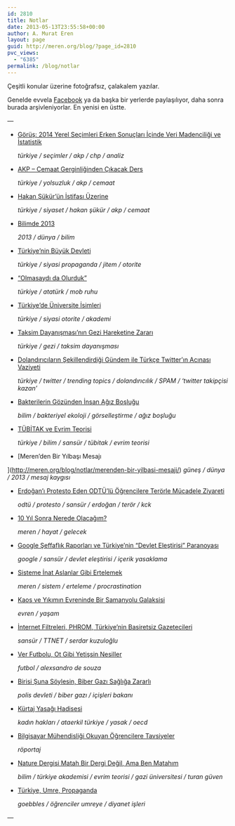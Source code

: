 ```yaml
---
id: 2810
title: Notlar
date: 2013-05-13T23:55:58+00:00
author: A. Murat Eren
layout: page
guid: http://meren.org/blog/?page_id=2810
pvc_views:
  - "6385"
permalink: /blog/notlar
---
```

Çeşitli konular üzerine fotoğrafsız, çalakalem yazılar.

Genelde evvela [Facebook](https://www.facebook.com/meren) ya da başka bir yerlerde paylaşılıyor, daha sonra burada arşivleniyorlar. En yenisi en üstte.

&#8212;

  * [Görüş: 2014 Yerel Seçimleri Erken Sonuçları İçinde Veri Madenciliği ve İstatistik](http://meren.org/blog/notlar/2014-yerel-secimleri/)
  
    _türkiye / seçimler / akp / chp / analiz_
  * [AKP &#8211; Cemaat Gerginliğinden Çıkacak Ders](http://meren.org/blog/notlar/akp-cemaat-gerginliginden-cikacak-ders/)
  
    _türkiye / yolsuzluk / akp / cemaat_
  * [Hakan Şükür&#8217;ün İstifası Üzerine](http://meren.org/blog/notlar/hakan-sukurun-istifasi-uzerine/)
  
    _türkiye / siyaset / hakan şükür / akp / cemaat_
  * [Bilimde 2013](http://meren.org/blog/notlar/bilimde-2013/)
  
    _2013 / dünya / bilim_
  * [Türkiye&#8217;nin Büyük Devleti](http://meren.org/blog/notlar/turkiyenin-buyuk-devleti/)
  
    _türkiye / siyasi propaganda / jitem / otorite_ 
  * [&#8220;Olmasaydı da Olurduk&#8221;](http://meren.org/blog/notlar/olmasaydi-da-olurduk/)
  
    _türkiye / atatürk / mob ruhu_
  * [Türkiye&#8217;de Üniversite İsimleri](http://meren.org/blog/notlar/turkiyede-universite-isimleri/)
  
    _türkiye / siyasi otorite / akademi_
  * [Taksim Dayanışması&#8217;nın Gezi Hareketine Zararı](http://meren.org/blog/notlar/taksim-dayanismasinin-gezi-hareketine-zarari/)
  
    _türkiye / gezi / taksim dayanışması_
  * [Dolandırıcıların Şekillendirdiği Gündem ile Türkçe Twitter&#8217;ın Acınası Vaziyeti](http://meren.org/blog/notlar/dolandiricilarin-sekillendirdigi-gundem-ile-turkce-twitterin-acinasi-vaziyeti/)
  
    _türkiye / twitter / trending topics / dolandırıcılık / SPAM / &#8216;twitter takipçisi kazan&#8217;_
  * [Bakterilerin Gözünden İnsan Ağız Boşluğu](http://meren.org/blog/notlar/bakterilerin-gozunden-insan-agiz-boslugu/)
  
    _bilim / bakteriyel ekoloji / görselleştirme / ağız boşluğu_
  * [TÜBİTAK ve Evrim Teorisi](http://meren.org/blog/notlar/tubitak-ve-evrim-teorisi/)
  
    _türkiye / bilim / sansür / tübitak / evrim teorisi_
  * [Meren&#8217;den Bir Yılbaşı Mesajı
  
](http://meren.org/blog/notlar/merenden-bir-yilbasi-mesaji/) _güneş / dünya / 2013 / mesaj kaygısı_
  * [Erdoğan&#8217;ı Protesto Eden ODTÜ&#8217;lü Öğrencilere Terörle Mücadele Ziyareti](http://meren.org/blog/notlar/erdogani-protesto-eden-odtulu-ogrencilere-terorle-mucadele-ziyareti/)
  
    _odtü / protesto / sansür / erdoğan / terör / kck_
  * [10 Yıl Sonra Nerede Olacağım?](http://meren.org/blog/notlar/10-yil-sonra-nerede-olacagim/)
  
    _meren / hayat / gelecek_
  * [Google Şeffaflık Raporları ve Türkiye&#8217;nin &#8220;Devlet Eleştirisi&#8221; Paranoyası](http://meren.org/blog/notlar/google-seffaflik-raporlari-ve-turkiyenin-devlet-elestirisi-paranoyasi/)
  
    _google / sansür / devlet eleştirisi / içerik yasaklama_
  * [Sisteme İnat Aslanlar Gibi Ertelemek](http://meren.org/blog/notlar/sisteme-inat-aslanlar-gibi-ertelemek/)
  
    _meren / sistem / erteleme / procrastination_
  * [Kaos ve Yıkımın Evreninde Bir Samanyolu Galaksisi](http://meren.org/blog/notlar/kaos-ve-yikimin-evreninde-bir-samanyolu-galaksisi/)
  
    _evren / yaşam_
  * [İnternet Filtreleri, PHROM, Türkiye&#8217;nin Basiretsiz Gazetecileri](http://meren.org/blog/notlar/internet-filtreleri-phrom-turkiyenin-basiretsiz-gazetecileri/)
  
    _sansür / TTNET / serdar kuzuloğlu_
  * [Ver Futbolu, Ot Gibi Yetişsin Nesiller](http://meren.org/blog/notlar/ver-futbolu-ot-gibi-yetissin-nesiller/)
  
    _futbol / alexsandro de souza_
  * [Birisi Şuna Söylesin, Biber Gazı Sağlığa Zararlı](http://meren.org/blog/notlar/birisi-suna-soylesin-biber-gazi-sagliga-zararli/)
  
    _polis devleti / biber gazı / içişleri bakanı_
  * [Kürtaj Yasağı Hadisesi](http://meren.org/blog/notlar/kurtaj-yasagi-hadisesi/)
  
    _kadın hakları / ataerkil türkiye / yasak / oecd_
  * [Bilgisayar Mühendisliği Okuyan Öğrencilere Tavsiyeler](http://meren.org/blog/notlar/bilgisayar-muhendisligi-okuyan-ogrencilere-tavsiyeler/)
  
    _röportaj_
  * [Nature Dergisi Matah Bir Dergi Değil, Ama Ben Matahım](http://meren.org/blog/notlar/nature-dergisi-matah-bir-dergi-degil-ama-ben-matahim/)
  
    _bilim / türkiye akademisi / evrim teorisi / gazi üniversitesi / turan güven_
  * [Türkiye, Umre, Propaganda](http://meren.org/blog/notlar/turkiye-umre-propaganda/)
  
    _goebbles / öğrenciler umreye / diyanet işleri_

&#8212;
